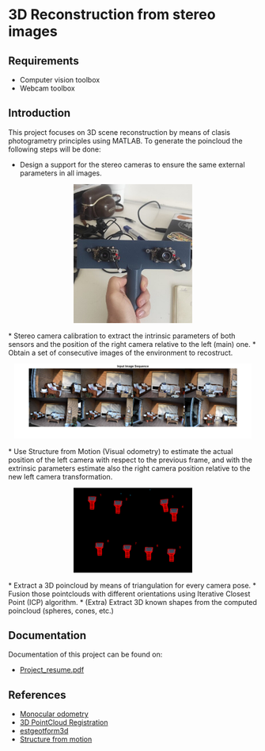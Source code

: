 # 3D Reconstruction from stereo images

## Requirements
* Computer vision toolbox
* Webcam toolbox

## Introduction
This project focuses on 3D scene reconstruction by means of clasis photogrametry principles using MATLAB. To generate the poincloud the following steps will be done:

* Design a support for the stereo cameras to ensure the same external parameters in all images.
<p align="center">
  <img src="https://github.com/VictorEscribano/Computer-Vision-Project/blob/main/resources/Introduction_report/Report%20images/camera_support.jpeg" width="240">
</p>
* Stereo camera calibration to extract the intrinsic parameters of both sensors and the position of the right camera relative to the left (main) one.
* Obtain a set of consecutive images of the environment to recostruct.
<p align="center">
  <img src="https://github.com/VictorEscribano/Computer-Vision-Project/blob/main/resources/camera%20position%20images.png" width="480">
</p>
* Use Structure from Motion (Visual odometry) to estimate the actual position of the left camera with respect to the previous frame, and with the extrinsic parameters estimate also the right camera position relative to the new left camera transformation.
<p align="center">
  <img src="https://github.com/VictorEscribano/Computer-Vision-Project/blob/main/resources/camera%20position.PNG" width="240">
</p>
* Extract a 3D poincloud by means of triangulation for every camera pose.
* Fusion those pointclouds with different orientations using Iterative Closest Point (ICP) algorithm.
* (Extra) Extract 3D known shapes from the computed poincloud (spheres, cones, etc.)



## Documentation
Documentation of this project can be found on:
* [Project_resume.pdf](https://github.com/VictorEscribano/Computer-Vision-Project/blob/main/Introduction_report/CV_Short_Project_Resume_Victor_Escribano_Oriol_Contreras.pdf)

## References
* [Monocular odometry](https://es.mathworks.com/help/vision/ug/monocular-visual-odometry.html)
* [3D PointCloud Registration](https://es.mathworks.com/help/vision/ug/3-d-point-cloud-registration-and-stitching.html)
* [estgeotform3d](https://es.mathworks.com/help/vision/ref/estgeotform3d.html)
* [Structure from motion](https://es.mathworks.com/help/vision/ug/structure-from-motion-from-multiple-views.html)
